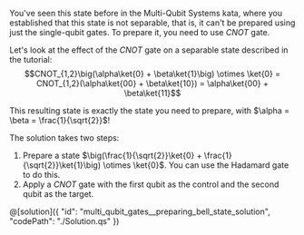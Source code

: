 You've seen this state before in the Multi-Qubit Systems kata, where you established that this state is not separable, that is, it can't be prepared using just the single-qubit gates. To prepare it, you need to use $CNOT$ gate.

Let's look at the effect of the $CNOT$ gate on a separable state described in the tutorial:
$$CNOT_{1,2}\big(\alpha\ket{0} + \beta\ket{1}\big) \otimes \ket{0} = CNOT_{1,2}(\alpha\ket{00} + \beta\ket{10}) = \alpha\ket{00} + \beta\ket{11}$$

This resulting state is exactly the state you need to prepare, with $\alpha = \beta = \frac{1}{\sqrt{2}}$!

The solution takes two steps:
1. Prepare a state $\big(\frac{1}{\sqrt{2}}\ket{0} + \frac{1}{\sqrt{2}}\ket{1}\big) \otimes \ket{0}$.
You can use the Hadamard gate to do this.
2. Apply a $CNOT$ gate with the first qubit as the control and the second qubit as the target.

@[solution]({
    "id": "multi_qubit_gates__preparing_bell_state_solution",
    "codePath": "./Solution.qs"
})
